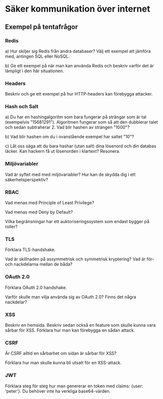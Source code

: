 # Säker kommunikation över internet


## Exempel på tentafrågor
### Redis

a) Hur skiljer sig Redis från andra databaser? Välj ett exempel att jämföra med, antingen SQL eller NoSQL.

b) Ge ett exempel på när man kan använda Redis och beskriv varför det är lämpligt i den här situationen.

### Headers

Beskriv och ge ett exempel på hur HTTP-headers kan förebygga attacker.

### Hash och Salt

a) Du har en hashingalgoritm som bara fungerar på strängar som är tal (exempelvis "15681291"). Algoritmen fungerar som så att den dubblerar talet och sedan subtraherar 2. Vad blir hashen av strängen "1000"?

b) Vad blir hashen om du i ovanstående exempel har saltet "10"?

c) Låt oss säga att du bara hashar (utan salt) dina lösenord och din databas läcker. Kan hackern få ut lösenorden i klartext? Resonera.

### Miljövariabler
 Vad är syftet med med miljövariabler? Hur kan de skydda dig i ett säkerhetsperspektiv?

 ### RBAC

 Vad menas med Principle of Least Privilege?

 Vad menas med Deny by Default?

 Vilka begränsningar har ett auktoriseringssystem som endast bygger på roller?

 ### TLS
 Förklara TLS-handshake.

 Vad är skillnaden på assymmetrisk och symmetrisk kryptering? Vad är för- och nackdelarna mellan de båda?

 ### OAuth 2.0
Förklara OAuth 2.0 handshake.

Varför skulle man vilja använda sig av OAuth 2.0? Finns det några nackdelar?

### XSS
Beskriv en hemsida. Beskriv sedan också en feature som skulle kunna vara sårbar för XSS. Förklara hur man kan förebygga en sådan attack.

### CSRF
Är CSRF alltid en sårbarhet om sidan är sårbar för XSS?

Förklara hur man skulle kunna bli utsatt för en XSS-attack.

### JWT
Förklara steg för steg hur man genererar en token med claims: {user: 'peter'}. Du behöver inte ha verkliga base64-värden.

